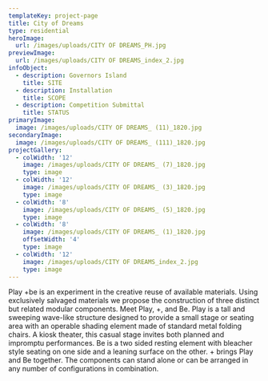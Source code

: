```yaml
---
templateKey: project-page
title: City of Dreams
type: residential
heroImage:
  url: /images/uploads/CITY OF DREAMS_PH.jpg
previewImage:
  url: /images/uploads/CITY OF DREAMS_index_2.jpg
infoObject:
  - description: Governors Island
    title: SITE
  - description: Installation
    title: SCOPE
  - description: Competition Submittal
    title: STATUS
primaryImage:
  image: /images/uploads/CITY OF DREAMS_ (11)_1820.jpg
secondaryImage:
  image: /images/uploads/CITY OF DREAMS_ (111)_1820.jpg
projectGallery:
  - colWidth: '12'
    image: /images/uploads/CITY OF DREAMS_ (7)_1820.jpg
    type: image
  - colWidth: '12'
    image: /images/uploads/CITY OF DREAMS_ (3)_1820.jpg
    type: image
  - colWidth: '8'
    image: /images/uploads/CITY OF DREAMS_ (5)_1820.jpg
    type: image
  - colWidth: '8'
    image: /images/uploads/CITY OF DREAMS_ (1)_1820.jpg
    offsetWidth: '4'
    type: image
  - colWidth: '12'
    image: /images/uploads/CITY OF DREAMS_index_2.jpg
    type: image
---
```

Play +be is an experiment in the creative reuse of available materials. Using exclusively salvaged materials we propose the construction of three distinct but related modular components. Meet Play, +, and Be. Play is a tall and sweeping wave-like structure designed to provide a small stage or seating area with an operable shading element made of standard metal folding chairs. A kiosk theater, this casual stage invites both planned and impromptu performances. Be is a two sided resting element with bleacher style seating on one side and a leaning surface on the other. + brings Play and Be together. The components can stand alone or can be arranged in any number of configurations in combination.
